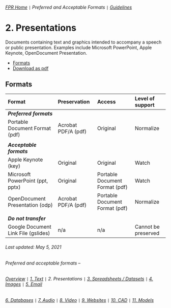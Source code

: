 ###### [FPR Home](../README.md) `|` Preferred and Acceptable Formats `|` [Guidelines](../explanations/00-intro.md)

# 2. Presentations
Documents containing text and graphics intended to accompany a speech or public presentation. Examples include Microsoft PowerPoint, Apple Keynote, OpenDocument Presentation.

- [Formats](#formats)
- [Download as pdf](../downloads/02-presentations.pdf)

## Formats
| Format | Preservation | Access | Level of support |
| :---   | :---         | :---   | :---               |
| ***Preferred formats*** |
| Portable Document Format (pdf) | Acrobat PDF/A (pdf) | Original | Normalize | 
| |
| ***Acceptable formats*** |
| Apple Keynote (key) | Original | Original | Watch | 
| Microsoft PowerPoint (ppt, pptx) | Original | Portable Document Format (pdf) | Watch | 
| OpenDocument Presentation (odp) | Acrobat PDF/A (pdf) | Portable Document Format (pdf) | Normalize | 
| |
| ***Do not transfer*** |
| Google Document Link File (gslides) | n/a | n/a | Cannot be preserved | 

###### Last updated: May 5, 2021

###### Preferred and acceptable formats –
###### [Overview](00-fpr.md) `|` [1. Text](01-text-documents.md) `|` 2. Presentations `|` [3. Spreadsheets / Datasets](03-spreadsheets-and-datasets.md) `|` [4. Images](04-images.md) `|` [5. Email](05-email.md)
###### [6. Databases](06-databases.md) `|` [7. Audio](07-audio.md) `|` [8. Video](08-video.md) `|` [9. Websites](09-websites.md) `|` [10. CAD](10-cad.md) `|` [11. Models](11-models.md)
